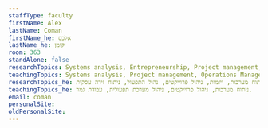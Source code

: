 ```yaml
---
staffType: faculty
firstName: Alex
lastName: Coman
firstName_he: אלכס
lastName_he: קומן
room: 363
standAlone: false
researchTopics: Systems analysis, Entrepreneurship, Project management, Operations Management, Arena analysis.
teachingTopics: Systems analysis, Project management, Operations Management, Final project.
researchTopics_he: ניתוח מערכות, ייזמות, ניהול פרוייקטים, נהול התפעול, ניתוח זירה עסקית.
teachingTopics_he: ניתוח מערכות, ניהול פרוייקטים, ניהול מערכת תפעולית, עבודת גמר.
email: coman
personalSite: 
oldPersonalSite: 
---
```

